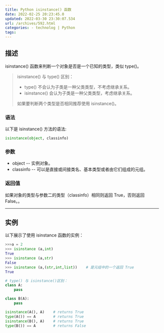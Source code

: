 ```yaml
---
title: Python isinstance() 函数
date: 2022-02-25 20:23:45.0
updated: 2022-03-30 23:30:07.534
url: /archives/592.html
categories: - technolog | Python
tags: 
---
```




## 描述

isinstance() 函数来判断一个对象是否是一个已知的类型，类似 type()。

> isinstance() 与 type() 区别：
> 
> *   type() 不会认为子类是一种父类类型，不考虑继承关系。
> *   isinstance() 会认为子类是一种父类类型，考虑继承关系。
> 
> 如果要判断两个类型是否相同推荐使用 isinstance()。

### 语法

以下是 isinstance() 方法的语法:

```python
isinstance(object, classinfo)
```

### 参数

*   object -- 实例对象。
*   classinfo -- 可以是直接或间接类名、基本类型或者由它们组成的元组。

### 返回值

如果对象的类型与参数二的类型（classinfo）相同则返回 True，否则返回 False。。

* * *

## 实例

以下展示了使用 isinstance 函数的实例：

```python
>>>a = 2
>>> isinstance (a,int)
True
>>> isinstance (a,str)
False
>>> isinstance (a,(str,int,list))    # 是元组中的一个返回 True
True
```

```python
# type() 与 isinstance()区别：
class A:
    pass

class B(A):
    pass

isinstance(A(), A)    # returns True
type(A()) == A        # returns True
isinstance(B(), A)    # returns True
type(B()) == A        # returns False
```